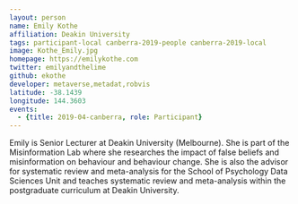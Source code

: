 ```yaml
---
layout: person
name: Emily Kothe
affiliation: Deakin University
tags: participant-local canberra-2019-people canberra-2019-local
image: Kothe_Emily.jpg
homepage: https://emilykothe.com
twitter: emilyandthelime
github: ekothe
developer: metaverse,metadat,robvis
latitude: -38.1439
longitude: 144.3603
events:
  - {title: 2019-04-canberra, role: Participant}
---
```

Emily is Senior Lecturer at Deakin University (Melbourne). She is part of the Misinformation Lab where she researches the impact of false beliefs and misinformation on behaviour and behaviour change. She is also the advisor for systematic review and meta-analysis for the School of Psychology Data Sciences Unit and teaches systematic review and meta-analysis within the postgraduate curriculum at Deakin University.